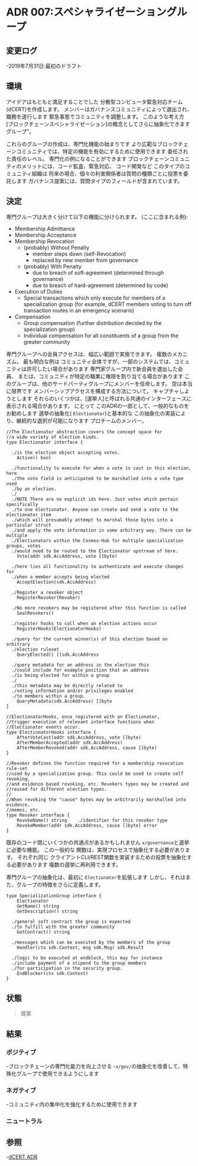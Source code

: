 # ADR 007:スペシャライゼーショングループ

## 変更ログ

-2019年7月31日:最初のドラフト

## 環境

アイデアはもともと満足することでした
分散型コンピュータ緊急対応チーム(dCERT)を作成します。
メンバーはガバナンスコミュニティによって選出され、職務を遂行します
緊急事態でコミュニティを調整します。 このような考え方
[ブロックチェーンスペシャライゼーション]の概念としてさらに抽象化できます
グループ"。

これらのグループの作成は、専門化機能の始まりです
より広範なブロックチェーンコミュニティでは、特定の機能を有効にするために使用できます
委任された責任のレベル。 専門化の例になることができます
ブロックチェーンコミュニティのメリットには、コード監査、緊急対応、
コード開発など このタイプのコミュニティ組織は
将来の場合、個々の利害関係者は質問の種類ごとに投票を委託します
ガバナンス提案には、質問タイプのフィールドが含まれています。

## 決定

専門グループは大きく分けて以下の機能に分けられます。
(ここに含まれる例):

- Membership Admittance
- Membership Acceptance
- Membership Revocation
    - (probably) Without Penalty
        - member steps down (self-Revocation)
        - replaced by new member from governance
    - (probably) With Penalty
        - due to breach of soft-agreement (determined through governance)
        - due to breach of hard-agreement (determined by code)
- Execution of Duties
    - Special transactions which only execute for members of a specialization
     group (for example, dCERT members voting to turn off transaction routes in
     an emergency scenario)
- Compensation
    - Group compensation (further distribution decided by the specialization group)
    - Individual compensation for all constituents of a group from the
     greater community

専門グループへの会員アクセスは、幅広い範囲で実施できます。
複数のメカニズム。 最も明白な例は
コミュニティ全体ですが、一部のシステムでは、コミュニティは許可したい場合があります
専門家グループ内で新会員を選出した会員、
または、コミュニティが特定の職業に権限を割り当てる場合があります
このグループは、他のサードパーティグループにメンバーを任命します。 空は本当に限界です
メンバーシップアクセスを構成する方法について。 キャプチャしようとします
それらのいくつかは、[選挙人]と呼ばれる共通のインターフェースに表示される場合があります。 にとって
このADRの一部として、一般的なものをお勧めします
選挙の抽象化( `Electionator`)と基本的な
この抽象化の実装により、継続的な選択が可能になります
プロチームのメンバー。   

``` golang
//The Electionator abstraction covers the concept space for
//a wide variety of election kinds.  
type Electionator interface {

  ./is the election object accepting votes.
    Active() bool

  ./functionality to execute for when a vote is cast in this election, here
  ./the vote field is anticipated to be marshalled into a vote type used
  ./by an election.
  ./
  ./NOTE There are no explicit ids here. Just votes which pertain specifically
  ./to one electionator. Anyone can create and send a vote to the electionator item
  ./which will presumably attempt to marshal those bytes into a particular struct
  ./and apply the vote information in some arbitrary way. There can be multiple
  ./Electionators within the Cosmos-Hub for multiple specialization groups, votes
  ./would need to be routed to the Electionator upstream of here.
    Vote(addr sdk.AccAddress, vote []byte)

  ./here lies all functionality to authenticate and execute changes for
  ./when a member accepts being elected
    AcceptElection(sdk.AccAddress)

  ./Register a revoker object
    RegisterRevoker(Revoker)

  ./No more revokers may be registered after this function is called
    SealRevokers()

  ./register hooks to call when an election actions occur
    RegisterHooks(ElectionatorHooks)

  ./query for the current winner(s) of this election based on arbitrary
  ./election ruleset
    QueryElected() []sdk.AccAddress

  ./query metadata for an address in the election this
  ./could include for example position that an address
  ./is being elected for within a group
  ./
  ./this metadata may be directly related to
  ./voting information and/or privileges enabled
  ./to members within a group.
    QueryMetadata(sdk.AccAddress) []byte
}

//ElectionatorHooks, once registered with an Electionator,
//trigger execution of relevant interface functions when
//Electionator events occur.
type ElectionatorHooks interface {
    AfterVoteCast(addr sdk.AccAddress, vote []byte)
    AfterMemberAccepted(addr sdk.AccAddress)
    AfterMemberRevoked(addr sdk.AccAddress, cause []byte)
}

//Revoker defines the function required for a membership revocation rule-set
//used by a specialization group. This could be used to create self revoking,
//and evidence based revoking, etc. Revokers types may be created and
//reused for different election types.
//
//When revoking the "cause" bytes may be arbitrarily marshalled into evidence,
//memos, etc.
type Revoker interface {
    RevokeName() string    ./identifier for this revoker type
    RevokeMember(addr sdk.AccAddress, cause []byte) error
}
```

既存のコード間にいくつかの共通点があるかもしれません
`x/governance`と選挙に必要な機能。 この一般的な
関数は、実現プロセスで抽象化する必要があります。 それぞれ同じ
クライアントCLI/REST関数を実装するための投票を抽象化する必要があります
複数の選挙に再利用できます。

専門グループの抽象化は、最初に `Electionator`を拡張します
しかし、それはまた、グループの特徴をさらに定義します。  

``` golang
type SpecializationGroup interface {
    Electionator
    GetName() string
    GetDescription() string

  ./general soft contract the group is expected
  ./to fulfill with the greater community
    GetContract() string

  ./messages which can be executed by the members of the group
    Handler(ctx sdk.Context, msg sdk.Msg) sdk.Result

  ./logic to be executed at endblock, this may for instance
  ./include payment of a stipend to the group members
  ./for participation in the security group.
    EndBlocker(ctx sdk.Context)
}
```

## 状態

>提案

## 結果

### ポジティブ

-ブロックチェーンの専門化能力を向上させる
-`x/gov/`の抽象化を改善して、特殊化グループで使用できるようにします

### ネガティブ

-コミュニティ内の集中化を強化するために使用できます

### ニュートラル

## 参照

-[dCERT ADR](./adr-008-dCERT-group.md) 